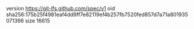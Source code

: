 version https://git-lfs.github.com/spec/v1
oid sha256:175b25f4981eaf4dd9ff7e82119ef4b257fb7520fed857d7a71a801935071398
size 16615

